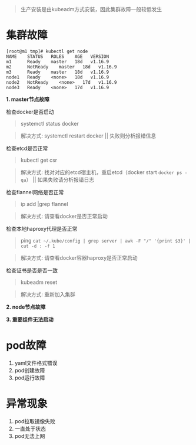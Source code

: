 > 生产安装是由kubeadm方式安装，因此集群故障一般较低发生

# 集群故障

```
[root@m1 tmp]# kubectl get node
NAME    STATUS   ROLES    AGE   VERSION
m1      Ready    master   18d   v1.16.9
m2      NotReady    master   18d   v1.16.9
m3      Ready    master   18d   v1.16.9
node1   Ready    <none>   18d   v1.16.9
node2   NotReady    <none>   17d   v1.16.9
node3   Ready    <none>   17d   v1.16.9
```

**1. master节点故障**

检查docker是否启动

> systemctl status docker


> 解决方式: systemctl restart docker || 失败则分析报错信息

检查etcd是否正常
> kubectl get csr

> 解决方式: 找对对应的etcd宿主机，重启etcd（docker start `docker ps -qa`） || 如果失败请分析报错日志

检查flannel网络是否正常

> ip add |grep flannel 

> 解决方式: 请查看docker是否正常启动

检查本地haproxy代理是否正常

>  ping `cat ~/.kube/config | grep server | awk -F "/" '{print $3}' | cut -d : -f 1`

> 解决方式: 请查看docker容器haproxy是否正常启动

检查证书是否是否一致
> kubeadm reset

> 解决方式:  重新加入集群


**2. node节点故障**

**3. 重要组件无法启动**

# pod故障
1. yaml文件格式错误
2. pod创建故障
3. pod运行故障

# 异常现象
1. pod拉取镜像失败
2. 一直处于状态
3. pod无法上网